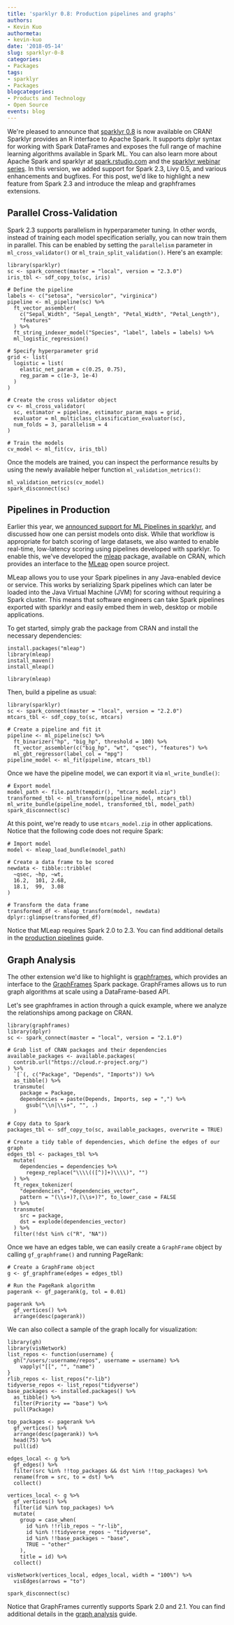```yaml
---
title: 'sparklyr 0.8: Production pipelines and graphs'
authors:
- Kevin Kuo
authormeta: 
- kevin-kuo
date: '2018-05-14'
slug: sparklyr-0-8
categories:
- Packages
tags:
- sparklyr
- Packages
blogcategories:
- Products and Technology
- Open Source
events: blog
---
```



We're pleased to announce that [sparklyr 0.8](https://CRAN.R-project.org/package=sparklyr) is now available on CRAN! Sparklyr provides an R interface to Apache Spark. It supports dplyr syntax for working with Spark DataFrames and exposes the full range of machine learning algorithms available in Spark ML. You can also learn more about Apache Spark and sparklyr at [spark.rstudio.com](http://spark.rstudio.com) and the [sparklyr webinar series](https://www.rstudio.com/resources/webinars/introducing-an-r-interface-for-apache-spark/). In this version, we added support for Spark 2.3, Livy 0.5, and various enhancements and bugfixes. For this post, we'd like to highlight a new feature from Spark 2.3 and introduce the mleap and graphframes extensions.

## Parallel Cross-Validation

Spark 2.3 supports parallelism in hyperparameter tuning. In other words, instead of training each model specification serially, you can now train them in parallel. This can be enabled by setting the `parallelism` parameter in `ml_cross_validator()` or `ml_train_split_validation()`. Here's an example:

```{{r, message = FALSE}}
library(sparklyr)
sc <- spark_connect(master = "local", version = "2.3.0")
iris_tbl <- sdf_copy_to(sc, iris)

# Define the pipeline
labels <- c("setosa", "versicolor", "virginica")
pipeline <- ml_pipeline(sc) %>%
  ft_vector_assembler(
    c("Sepal_Width", "Sepal_Length", "Petal_Width", "Petal_Length"),
    "features"
  ) %>%
  ft_string_indexer_model("Species", "label", labels = labels) %>%
  ml_logistic_regression()

# Specify hyperparameter grid
grid <- list(
  logistic = list(
    elastic_net_param = c(0.25, 0.75),
    reg_param = c(1e-3, 1e-4)
  )
)

# Create the cross validator object
cv <- ml_cross_validator(
  sc, estimator = pipeline, estimator_param_maps = grid,
  evaluator = ml_multiclass_classification_evaluator(sc),
  num_folds = 3, parallelism = 4
)

# Train the models
cv_model <- ml_fit(cv, iris_tbl)
```

Once the models are trained, you can inspect the performance results by using the newly available helper function `ml_validation_metrics()`:

```{{r}}
ml_validation_metrics(cv_model)
spark_disconnect(sc)
```

## Pipelines in Production

Earlier this year, we [announced support for ML Pipelines in sparklyr](https://blog.rstudio.com/2018/01/29/sparklyr-0-7/), and discussed how one can persist models onto disk. While that workflow is appropriate for batch scoring of large datasets, we also wanted to enable real-time, low-latency scoring using pipelines developed with sparklyr. To enable this, we've developed the [mleap](https://CRAN.R-project.org/package=mleap) package, available on CRAN, which provides an interface to the [MLeap](https://github.com/combust/mleap) open source project. 

MLeap allows you to use your Spark pipelines in any Java-enabled device or service. This works by serializing Spark pipelines which can later be loaded into the Java Virtual Machine (JVM) for scoring without requiring a Spark cluster. This means that software engineers can take Spark pipelines exported with sparklyr and easily embed them in web, desktop or mobile applications.

To get started, simply grab the package from CRAN and install the necessary dependencies:

```{{r, eval = FALSE}}
install.packages("mleap")
library(mleap)
install_maven()
install_mleap()
```

```{{r, include = FALSE}}
library(mleap)
```

Then, build a pipeline as usual:

```{{r, message = FALSE}}
library(sparklyr)
sc <- spark_connect(master = "local", version = "2.2.0")
mtcars_tbl <- sdf_copy_to(sc, mtcars)

# Create a pipeline and fit it
pipeline <- ml_pipeline(sc) %>%
  ft_binarizer("hp", "big_hp", threshold = 100) %>%
  ft_vector_assembler(c("big_hp", "wt", "qsec"), "features") %>%
  ml_gbt_regressor(label_col = "mpg")
pipeline_model <- ml_fit(pipeline, mtcars_tbl)
```

Once we have the pipeline model, we can export it via `ml_write_bundle()`:

```{{r, message = FALSE}}
# Export model
model_path <- file.path(tempdir(), "mtcars_model.zip")
transformed_tbl <- ml_transform(pipeline_model, mtcars_tbl)
ml_write_bundle(pipeline_model, transformed_tbl, model_path)
spark_disconnect(sc)
```

At this point, we're ready to use `mtcars_model.zip` in other applications. Notice that the following code does not require Spark:

```{{r, message = FALSE}}
# Import model
model <- mleap_load_bundle(model_path)

# Create a data frame to be scored
newdata <- tibble::tribble(
  ~qsec, ~hp, ~wt,
  16.2,  101, 2.68,
  18.1,  99,  3.08
)

# Transform the data frame
transformed_df <- mleap_transform(model, newdata)
dplyr::glimpse(transformed_df)
```

Notice that MLeap requires Spark 2.0 to 2.3. You can find additional details in the [production pipelines](https://spark.rstudio.com/guides/mleap/) guide.

## Graph Analysis

The other extension we'd like to highlight is [graphframes](https://CRAN.R-project.org/package=graphframes), which provides an interface to the [GraphFrames](https://graphframes.github.io/) Spark package. GraphFrames allows us to run graph algorithms at scale using a DataFrame-based API. 

Let's see graphframes in action through a quick example, where we analyze the relationships among package on CRAN.

```{{r, message = FALSE}}
library(graphframes)
library(dplyr)
sc <- spark_connect(master = "local", version = "2.1.0")

# Grab list of CRAN packages and their dependencies
available_packages <- available.packages(
  contrib.url("https://cloud.r-project.org/")
) %>%
  `[`(, c("Package", "Depends", "Imports")) %>%
  as_tibble() %>%
  transmute(
    package = Package,
    dependencies = paste(Depends, Imports, sep = ",") %>%
      gsub("\\n|\\s+", "", .)
  )

# Copy data to Spark
packages_tbl <- sdf_copy_to(sc, available_packages, overwrite = TRUE)

# Create a tidy table of dependencies, which define the edges of our graph
edges_tbl <- packages_tbl %>%
  mutate(
    dependencies = dependencies %>%
      regexp_replace("\\\\(([^)]+)\\\\)", "")
  ) %>%
  ft_regex_tokenizer(
    "dependencies", "dependencies_vector",
    pattern = "(\\s+)?,(\\s+)?", to_lower_case = FALSE
  ) %>%
  transmute(
    src = package,
    dst = explode(dependencies_vector)
  ) %>%
  filter(!dst %in% c("R", "NA"))
```

Once we have an edges table, we can easily create a `GraphFrame` object by calling `gf_graphframe()` and running PageRank:

```{{r}}
# Create a GraphFrame object
g <- gf_graphframe(edges = edges_tbl)

# Run the PageRank algorithm
pagerank <- gf_pagerank(g, tol = 0.01)

pagerank %>%
  gf_vertices() %>%
  arrange(desc(pagerank))
```

We can also collect a sample of the graph locally for visualization:

```{{r}}
library(gh)
library(visNetwork)
list_repos <- function(username) {
  gh("/users/:username/repos", username = username) %>%
    vapply("[[", "", "name")
}
rlib_repos <- list_repos("r-lib")
tidyverse_repos <- list_repos("tidyverse")
base_packages <- installed.packages() %>%
  as_tibble() %>%
  filter(Priority == "base") %>%
  pull(Package)

top_packages <- pagerank %>%
  gf_vertices() %>%
  arrange(desc(pagerank)) %>%
  head(75) %>%
  pull(id)

edges_local <- g %>%
  gf_edges() %>%
  filter(src %in% !!top_packages && dst %in% !!top_packages) %>%
  rename(from = src, to = dst) %>%
  collect()

vertices_local <- g %>%
  gf_vertices() %>%
  filter(id %in% top_packages) %>%
  mutate(
    group = case_when(
      id %in% !!rlib_repos ~ "r-lib",
      id %in% !!tidyverse_repos ~ "tidyverse",
      id %in% !!base_packages ~ "base",
      TRUE ~ "other"
    ),
    title = id) %>%
  collect()

visNetwork(vertices_local, edges_local, width = "100%") %>%
  visEdges(arrows = "to")

spark_disconnect(sc)
```

<img src="https://user-images.githubusercontent.com/163582/39633449-a677b02a-4f7d-11e8-82ab-27c1205430cf.png" style="display: none;" />

Notice that GraphFrames currently supports Spark 2.0 and 2.1. You can find additional details in the [graph analysis](https://spark.rstudio.com/graphframes/) guide.

